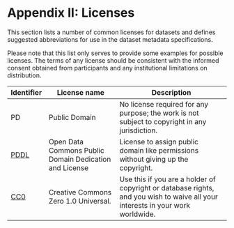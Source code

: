 # Appendix II: Licenses

This section lists a number of common licenses for datasets and defines
suggested abbreviations for use in the dataset metadata specifications.

Please note that this list only serves to provide some examples for possible
licenses.
The terms of any license should be consistent with the informed consent
obtained from participants and any institutional limitations on distribution.

| Identifier   | License name                                           | Description                                                                                                                    |
| ------------ | ------------------------------------------------------ | ------------------------------------------------------------------------------------------------------------------------------ |
| PD           | Public Domain                                          | No license required for any purpose; the work is not subject to copyright in any jurisdiction.                                 |
| [PDDL][pddl] | Open Data Commons Public Domain Dedication and License | License to assign public domain like permissions without giving up the copyright.                                              |
| [CC0][cc0]   | Creative Commons Zero 1.0 Universal.                   | Use this if you are a holder of copyright or database rights, and you wish to waive all your interests in your work worldwide. |

<!-- Link Definitions -->

[pddl]: https://opendatacommons.org/licenses/pddl/

[cc0]: https://creativecommons.org/publicdomain/zero/1.0/
